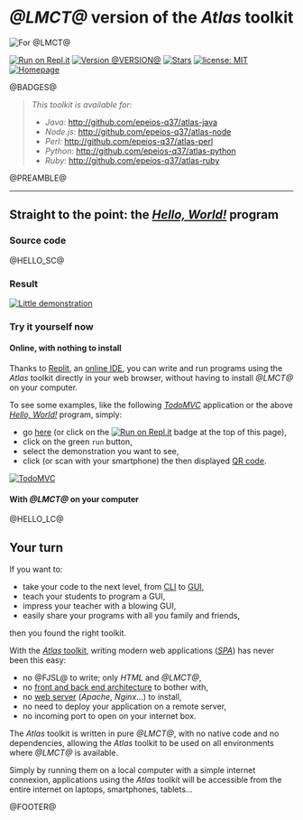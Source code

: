 # *@LMCT@* version of the *Atlas* toolkit

![For @LMCT@](https://q37.info/download/assets/@SMCT@.png "@LMCT@ logo")

[![Run on Repl.it](https://repl.it/badge/github/epeios-q37/atlas-@SLCT@)](https://q37.info/s/@GRSS@)
[![Version @VERSION@](https://img.shields.io/static/v1.svg?&color=90b4ed&label=Version&message=@VERSION@)](http://github.com/epeios-q37/atlas-@SLCT@/)
[![Stars](https://img.shields.io/github/stars/epeios-q37/atlas-@SLCT@.svg?style=social)](https://github.com/epeios-q37/atlas-@SLCT@/stargazers)
[![license: MIT](https://img.shields.io/github/license/epeios-q37/atlas-@SLCT@?color=yellow)](https://github.com/epeios-q37/atlas-@SLCT@/blob/master/LICENSE)
[![Homepage](https://img.shields.io/static/v1?label=homepage&message=atlastk.org&color=ff69b4)](https://atlastk.org)

@BADGES@


> *This toolkit is available for:*
> - *Java*: <http://github.com/epeios-q37/atlas-java>
> - *Node.js*: <http://github.com/epeios-q37/atlas-node>
> - *Perl*: <http://github.com/epeios-q37/atlas-perl>
> - *Python*: <http://github.com/epeios-q37/atlas-python>
> - *Ruby*: <http://github.com/epeios-q37/atlas-ruby>

@PREAMBLE@

---

## Straight to the point: the [*Hello, World!*](https://en.wikipedia.org/wiki/%22Hello,_World!%22_program) program

### Source code

@HELLO_SC@

### Result

[![Little demonstration](https://q37.info/download/assets/Hello.gif "A basic example")](https://q37.info/s/@GRSS@)

### Try it yourself now

#### Online, with nothing to install

Thanks to [Replit](https://q37.info/s/mxmgq3qm), an [online IDE](https://q37.info/s/zzkzbdw7), you can write and run programs using the *Atlas* toolkit directly in your web browser, without having to install *@LMCT@* on your computer.

To see some examples, like the following [*TodoMVC*](http://todomvc.com/) application or the above [*Hello, World!*](https://en.wikipedia.org/wiki/%22Hello,_World!%22_program) program, simply:
-  go [here](https://q37.info/s/@GRSS@) (or click on the [![Run on Repl.it](https://repl.it/badge/github/epeios-q37/atlas-@SLCT@)](https://q37.info/s/@GRSS@) badge at the top of this page),
-  click on the green `run` button,
-  select the demonstration you want to see,
-  click (or scan with your smartphone) the then displayed [QR code](https://q37.info/s/3pktvrj7).

[![TodoMVC](https://q37.info/download/TodoMVC.gif "The TodoMVC application made with the Atlas toolkit")](https://q37.info/s/@GRSS@)

#### With *@LMCT@* on your computer

@HELLO_LC@

## Your turn

If you want to:

- take your code to the next level, from [CLI](https://q37.info/s/cnh9nrw9) to [GUI](https://q37.info/s/hw9n3pjs),
- teach your students to program a GUI, 
- impress your teacher with a blowing GUI,
- easily share your programs with all you family and friends,

then you found the right toolkit.

With the [*Atlas* toolkit](http://atlastk.org/), writing modern web applications ([*SPA*](https://q37.info/s/7sbmxd3j)) has never been this easy:
- no @FJSL@ to write; only *HTML* and *@LMCT@*,
- no [front and back end architecture](https://q37.info/s/px7hhztd) to bother with,
- no [web server](https://q37.info/s/n3hpwsht) (*Apache*, *Nginx*…) to install,
- no need to deploy your application on a remote server,
- no incoming port to open on your internet box.

The *Atlas* toolkit is written in pure *@LMCT@*, with no native code and no dependencies, allowing the *Atlas* toolkit to be used on all environments where *@LMCT@* is available. 

Simply by running them on a local computer with a simple internet connexion, applications using the *Atlas* toolkit will be accessible from the entire internet on laptops, smartphones, tablets…

@FOOTER@